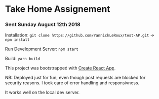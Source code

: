 # Take Home Assignement

### Sent Sunday August 12th 2018

Installation: `git clone https://github.com/YannickLeRoux/test-AP.git`
&rarr;
`npm install`


Run Development Server: `npm start`

Build: `yarn build`



This project was bootstrapped with [Create React App](https://github.com/facebookincubator/create-react-app).

NB: Deployed just for fun, even though post requests are blocked for security reasons. I took care of error handling and responsivness.

It works well on the local dev server.

